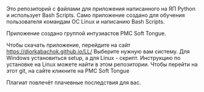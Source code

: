 Это репозиторий с файлами для приложения написанного на ЯП Python и использует Bash Scripts.
Само приложение создано для обучения пользователя командам ОС Linux и написанию Bash Scripts.

Приложение создано группой интузиастов PMC Soft Tongue.

Чтобы скачать приложение, перейдите на сайт https://diorkabachok.github.io/LL/
Выберите нужную вам систему. Для Windows установиться setup, а для Linux - скрипт.
Инструкцию по установке на Linux можете найти в этом репозитории.
Чтобы перейти на этот git, на сайте кликните на PMC Soft Tongue

Плагиат повлечёт плачевные последствия для вас.
